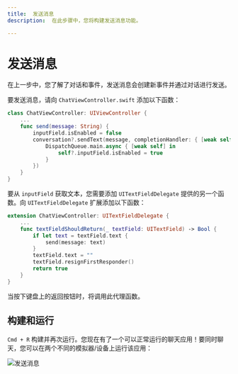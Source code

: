 ```yaml
---
title:  发送消息
description:  在此步骤中，您将构建发送消息功能。

---
```


发送消息
====

在上一步中，您了解了对话和事件，发送消息会创建新事件并通过对话进行发送。

要发送消息，请向 `ChatViewController.swift` 添加以下函数：

```swift
class ChatViewController: UIViewController {
    ...
    func send(message: String) {
        inputField.isEnabled = false
        conversation?.sendText(message, completionHandler: { [weak self] (error) in
            DispatchQueue.main.async { [weak self] in
                self?.inputField.isEnabled = true
            }
        })
    }
}
```

要从 `inputField` 获取文本，您需要添加 `UITextFieldDelegate` 提供的另一个函数。向 `UITextFieldDelegate` 扩展添加以下函数：

```swift
extension ChatViewController: UITextFieldDelegate {
    ...
    func textFieldShouldReturn(_ textField: UITextField) -> Bool {
        if let text = textField.text {
            send(message: text)
        }
        textField.text = ""
        textField.resignFirstResponder()
        return true
    }
}
```

当按下键盘上的返回按钮时，将调用此代理函数。

构建和运行
-----

`Cmd + R` 构建并再次运行。您现在有了一个可以正常运行的聊天应用！要同时聊天，您可以在两个不同的模拟器/设备上运行该应用：

![发送消息](/images/client-sdk/ios-messaging/messages.png)

